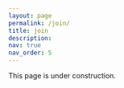 ```yaml
---
layout: page
permalink: /join/
title: join
description: 
nav: true
nav_order: 5
---
```


This page is under construction.

